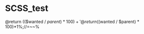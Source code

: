 # SCSS_test
@return (($wanted / $parent) * 100)+ '%';//="~~%"
@return (($wanted / $parent) * 100)*1%;//=~~%
